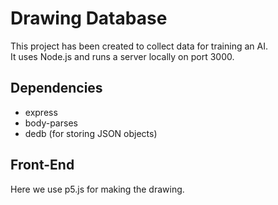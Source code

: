 # Drawing Database
This project has been created to collect data for training an AI. <br>
It uses Node.js and runs a server locally on port 3000. <br>

## Dependencies
- express
- body-parses
- dedb (for storing JSON objects)

## Front-End
Here we use p5.js for making the drawing.
